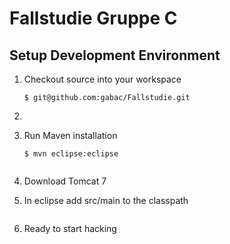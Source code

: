 # Fallstudie Gruppe C

## Setup Development Environment

1.  Checkout source into your workspace

    ```
    $ git@github.com:gabac/Fallstudie.git
    ```
2. 
3.  Run Maven installation

    ```
    $ mvn eclipse:eclipse


4. Download Tomcat 7


5. In eclipse add src/main to the classpath

    ```
6.  Ready to start hacking

